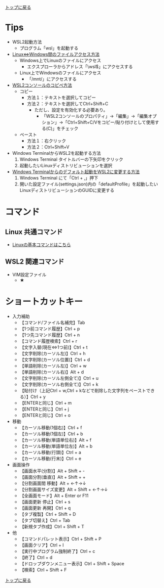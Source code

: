 [トップに戻る](../index.md)

# Tips

- WSL2起動方法
	- プログラム「wsl」を起動する
- [Linux⇔Windows間のファイルアクセス方法](https://qiita.com/Uchitaso/items/6e0a7859e87bb8bdb527)
	- Windows上でLinuxのファイルにアクセス
		- エクスプローラからアドレス「\\wsl$」にアクセスする
	- Linux上でWindowsのファイルにアクセス
		- 「/mnt/」にアクセスする
- [WSL2コンソールのコピペ方法](https://qiita.com/kenji0x02/items/f77008985818583bf32b)
	- コピー
		- 方法１：テキストを選択してコピー
		- 方法２：テキストを選択してCtrl+Shift+C
			- ただし、設定を有効化する必要あり。
				- 「WSL2コンソールのプロパティ」->「編集」->「編集オプション」->「Ctrl+Shift+C/Vをコピー/貼り付けとして使用する(C)」をチェック
	- ペースト
		- 方法１：右クリック
		- 方法２：Ctrl+Shift+V
- Windows TerminalからWSL2を起動する方法
	1. Windows Terminal タイトルバーの下矢印をクリック
	1. 起動したいLinuxディストリビューションを選択
- [Windows Terminalからのデフォルト起動をWSL2に変更する方法](https://www.asobou.co.jp/blog/web/windows-terminal#3_Windows_TerminalWSL2)
	1. Windows Terminal にて「Ctrl + ,」押下
	1. 開いた設定ファイル(settings.json)内の「defaultProfile」を起動したいLinuxディストリビューションのGUIDに変更する

# コマンド
## Linux 共通コマンド

- [Linuxの基本コマンドはこちら](https://github.com/draemonash2/wiki/blob/master/sft_linux/linux.md)

## WSL2 関連コマンド

- VIM設定ファイル
	- ★

# ショートカットキー

- 入力補助
	- 【コマンド/ファイル名補完】Tab
	- 【1つ前コマンド履歴】Ctrl + p
	- 【1つ先コマンド履歴】Ctrl + n
	- 【コマンド履歴検索】Ctrl + r
	- 【文字入替(現在⇔1つ前)】Ctrl + t
	- 【文字削除(カーソル左)】Ctrl + h
	- 【文字削除(カーソル位置)】Ctrl + d
	- 【単語削除(カーソル左)】Ctrl + w
	- 【単語削除(カーソル右)】Alt + d
	- 【文字削除(カーソル左側全て)】Ctrl + u
	- 【文字削除(カーソル右側全て)】Ctrl + k
	- 【貼付け（上記Ctrl + w,Ctrl + kなどで削除した文字列をペーストできる）】Ctrl + y
	- 【ENTERと同じ】Ctrl + m
	- 【ENTERと同じ】Ctrl + j
	- 【ENTERと同じ】Ctrl + o
- 移動
	- 【カーソル移動(1個右)】Ctrl + f
	- 【カーソル移動(1個左)】Ctrl + b
	- 【カーソル移動(単語単位右)】Alt + f
	- 【カーソル移動(単語単位左)】Alt + b
	- 【カーソル移動(行頭)】Ctrl + a
	- 【カーソル移動(行末)】Ctrl + e
- 画面操作
	- 【画面水平(分割)】Alt + Shift + -
	- 【画面分割(垂直)】Alt + Shift + +
	- 【分割画面間 移動】Alt + ←↑→↓
	- 【分割画面サイズ変更】Alt + Shift + ←↑→↓
	- 【全画面モード】Alt + Enter or F11
	- 【画面更新 停止】Ctrl + s
	- 【画面更新 再開】Ctrl + q
	- 【タブ複製】Ctrl + Shift + D
	- 【タブ切替え】Ctrl + Tab
	- 【新規タブ作成】Ctrl + Shift + T
- 他
	- 【コマンドパレット表示】Ctrl + Shift + P
	- 【画面クリア】Ctrl + l
	- 【実行中プログラム強制終了】Ctrl + c
	- 【終了】Ctrl + d
	- 【ドロップダウンメニュー表示】Ctrl + Shift + Space
	- 【検索】Ctrl + Shift + F

[トップに戻る](../index.md)
